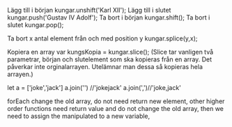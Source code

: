 Lägg till i början		kungar.unshift('Karl XII');
Lägg till i slutet		kungar.push('Gustav IV Adolf');
Ta bort i början		kungar.shift();
Ta bort i slutet		kungar.pop();

Ta bort x antal element från och med position y
				kungar.splice(y,x);

Kopiera en array		var kungsKopia = kungar.slice();
(Slice tar vanligen två parametrar, början och slutelement som ska kopieras från en array. Det påverkar inte orginalarrayen.
Utelämnar man dessa så kopieras hela arrayen.)


let a = ['joke','jack']
a.join('') //'jokejack'
a.join(',')//'joke,jack'


forEach change the old array, do not need return new element, other higher order functions need return
value and do not change the old array,
then we need to assign the manipulated to a new variable,
